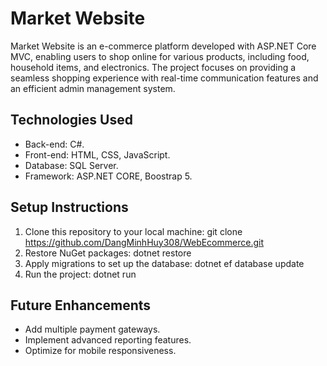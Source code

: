 # Market Website
Market Website is an e-commerce platform developed with ASP.NET Core MVC, enabling users to shop online for various products, including food, household items, and electronics. The project focuses on providing a seamless shopping experience with real-time communication features and an efficient admin management system.

## Technologies Used
* Back-end: C#.
* Front-end: HTML, CSS, JavaScript.
* Database: SQL Server.
* Framework: ASP.NET CORE, Boostrap 5.

## Setup Instructions
1. Clone this repository to your local machine: git clone https://github.com/DangMinhHuy308/WebEcommerce.git
2. Restore NuGet packages: dotnet restore
3. Apply migrations to set up the database: dotnet ef database update
4. Run the project: dotnet run

## Future Enhancements
* Add multiple payment gateways.
* Implement advanced reporting features.
* Optimize for mobile responsiveness.
